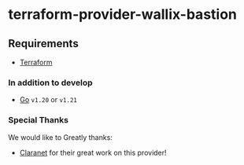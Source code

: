 # terraform-provider-wallix-bastion

## Requirements

- [Terraform](https://www.terraform.io/downloads.html)

### In addition to develop

- [Go](https://golang.org/doc/install) `v1.20` or `v1.21`

### Special Thanks

We would like to Greatly thanks:

- [Claranet](https://www.claranet.fr) for their great work on this provider!
